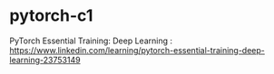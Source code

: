 # pytorch-c1
PyTorch Essential Training: Deep Learning : https://www.linkedin.com/learning/pytorch-essential-training-deep-learning-23753149

